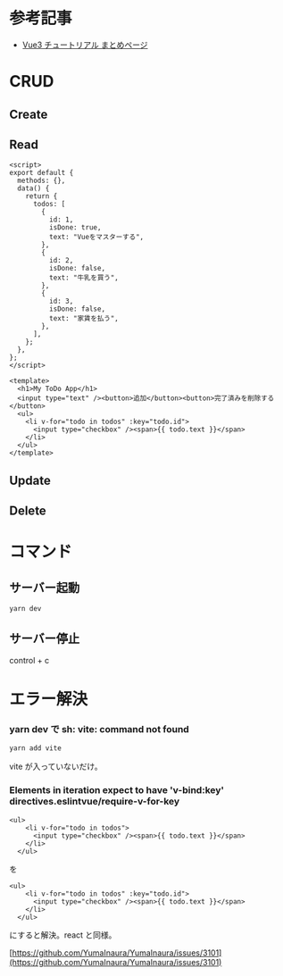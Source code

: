 # 参考記事

- [Vue3 チュートリアル まとめページ](https://qiita.com/TakahiRoyte/items/9033b61a0e528324da4c)

# CRUD

## Create

## Read

```vue
<script>
export default {
  methods: {},
  data() {
    return {
      todos: [
        {
          id: 1,
          isDone: true,
          text: "Vueをマスターする",
        },
        {
          id: 2,
          isDone: false,
          text: "牛乳を買う",
        },
        {
          id: 3,
          isDone: false,
          text: "家賃を払う",
        },
      ],
    };
  },
};
</script>

<template>
  <h1>My ToDo App</h1>
  <input type="text" /><button>追加</button><button>完了済みを削除する</button>
  <ul>
    <li v-for="todo in todos" :key="todo.id">
      <input type="checkbox" /><span>{{ todo.text }}</span>
    </li>
  </ul>
</template>
```

## Update

## Delete

# コマンド

## サーバー起動

`yarn dev`

## サーバー停止

control + c

# エラー解決

### yarn dev で sh: vite: command not found

```sh
yarn add vite
```

vite が入っていないだけ。

### Elements in iteration expect to have 'v-bind:key' directives.eslintvue/require-v-for-key

```vue
<ul>
    <li v-for="todo in todos">
      <input type="checkbox" /><span>{{ todo.text }}</span>
    </li>
  </ul>
```

を

```vue
<ul>
    <li v-for="todo in todos" :key="todo.id">
      <input type="checkbox" /><span>{{ todo.text }}</span>
    </li>
  </ul>
```

にすると解決。react と同様。

[https://github.com/YumaInaura/YumaInaura/issues/3101](https://github.com/YumaInaura/YumaInaura/issues/3101)
